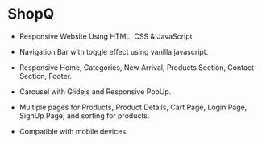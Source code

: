# ShopQ

- Responsive Website Using HTML, CSS & JavaScript

- Navigation Bar with toggle effect using vanilla javascript.

- Responsive Home, Categories, New Arrival, Products Section, Contact Section, Footer.

- Carousel with Glidejs and Responsive PopUp.

- Multiple pages for Products, Product Details, Cart Page, Login Page, SignUp Page, and sorting for products.

- Compatible with mobile devices.
